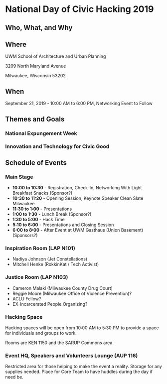 # National Day of Civic Hacking 2019

## Who, What, and Why

## Where
UWM School of Architecture and Urban Planning

3209 North Maryland Avenue

Milwaukee, Wisconsin 53202

## When
September 21, 2019 - 10:00 AM to 6:00 PM, Networking Event to Follow

## Themes and Goals

### National Expungement Week

### Innovation and Technology for Civic Good

## Schedule of Events

### Main Stage

* **10:00 to 10:30** - Registration, Check-In, Networking With Light Breakfast Snacks (Sponsor?)
* **10:30 to 11:20** - Opening Session, Keynote Speaker Clean Slate Milwaukee
* **11:30 to 1:00** - Presentations
* **1:00 to 1:30** - Lunch Break (Sponsor?)
* **1:30 to 5:00** - Hack Time
* **5:10 to 6:00** - Presentations and Closing Session
* **6:00 to 8:00** - After Event at UWM Gasthaus (Union Basement) (Sponsors?)

### Inspiration Room (LAP N101)

- Nadiya Johnson (Jet Constellations)
- Mitchell Henke (RokkinKat / Tech Activist)


### Justice Room (LAP N103)

- Cameron Malaki (Milwaukee County Drug Court)
- Reggie Moore (Milwaukee Office of Violence Prevention)?
- ACLU Fellow?
- EX-Incarcerated People Organizing?


### Hacking Space
Hacking spaces will be open from 10:00 AM to 5:30 PM to provide a space for individuals and groups to work.

Rooms are KEN 1150 and the SARUP Commons area.

### Event HQ, Speakers and Volunteers Lounge (AUP 116)

Restricted area for those helping to make the event a reality. Storage for any supplies needed. Place for Core Team to have huddles during the day if need be.
